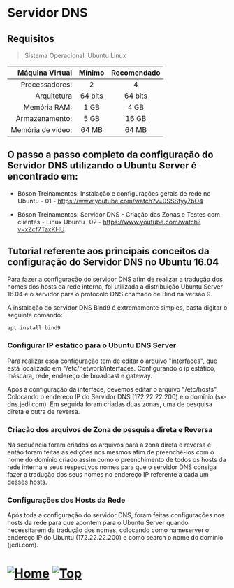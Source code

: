 # Servidor DNS

## Requisitos

> Sistema Operacional: Ubuntu Linux

|      Máquina Virtual | Mínimo  | Recomendado |
| -------------------: | :-----: | :---------: |
|       Processadores: |    2    |      4      |
|          Arquitetura | 64 bits |   64 bits   |
|         Memória RAM: |  1 GB   |    4 GB     |
|       Armazenamento: |  5 GB   |    16 GB    |
|    Memória de vídeo: |  64 MB  |    64 MB    |

## O passo a passo completo da configuração do Servidor DNS utilizando o Ubuntu Server é encontrado em: 
* Bóson Treinamentos: Instalação e configurações gerais de rede no Ubuntu - 01 - https://www.youtube.com/watch?v=0SSSfyy7bO4

* Bóson Treinamentos: Servidor DNS - Criação das Zonas e Testes com clientes - Linux Ubuntu -02 - https://www.youtube.com/watch?v=xZcf7TaxKHU


## Tutorial referente aos principais conceitos da configuração do Servidor DNS no Ubuntu 16.04

Para fazer a configuração do servidor DNS afim de realizar a tradução dos nomes dos hosts da rede interna, foi utilizada a distribuição Ubuntu Server 16.04 e o servidor para o protocolo DNS chamado de Bind na versão 9. 

A instalação do servidor DNS Bind9 é extremamente simples, basta digitar o seguinte comando:

```bash
apt install bind9
```

### Configurar IP estático para o Ubuntu DNS Server
Para realizar essa configuração tem de editar o arquivo "interfaces", que está localizado em "/etc/network/interfaces. Configurando o ip estático, máscara, rede, endereço de broadcast e gateway.

Após a configuração da interface, devemos editar o arquivo "/etc/hosts". Colocando o endereço IP do Servidor DNS (172.22.22.200) e o domínio (sx-dns.jedi.com). Em seguida foram criadas duas zonas, uma de pesquisa direta e outra de reversa.

### Criação dos arquivos de Zona de pesquisa direta e Reversa

Na sequência foram criados os arquivos para a zona direta e reversa e então foram feitas as edições nos mesmos afim de preenchê-los com o nome do domínio criado assim como o preenchimento de todos os hosts da rede interna e seus respectivos nomes para que o servidor DNS consiga fazer a tradução dos seus nomes no endereço IP referente a cada um desses hosts. 

### Configurações dos Hosts da Rede

Após toda a configuração do servidor DNS, foram feitas configurações nos hosts da rede para que apontem para o Ubuntu Server quando necessitarem da tradução dos nomes, colocando como nameserver o endereço IP do Ubuntu (172.22.22.200) e como search o nome do domínio (jedi.com). 



# [![Home][homeimage]][homelink] [![Top][topimage]](#)

[topimage]: https://img.shields.io/badge/-Voltar_ao_topo-grey
[homeimage]: https://img.shields.io/badge/-Home-blue
[homelink]: ./../../../README.md#
